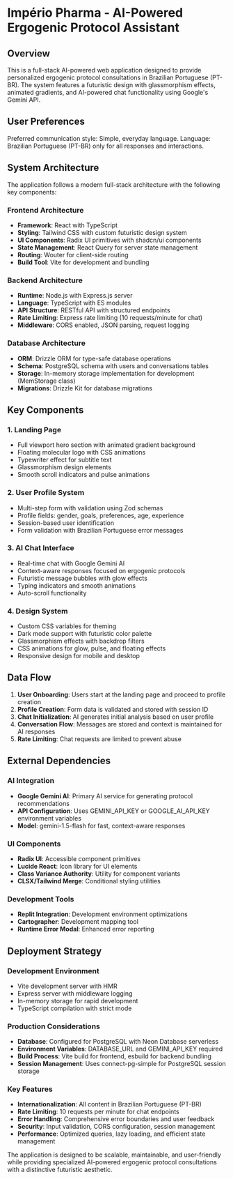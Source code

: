 # Império Pharma - AI-Powered Ergogenic Protocol Assistant

## Overview

This is a full-stack AI-powered web application designed to provide personalized ergogenic protocol consultations in Brazilian Portuguese (PT-BR). The system features a futuristic design with glassmorphism effects, animated gradients, and AI-powered chat functionality using Google's Gemini API.

## User Preferences

Preferred communication style: Simple, everyday language.
Language: Brazilian Portuguese (PT-BR) only for all responses and interactions.

## System Architecture

The application follows a modern full-stack architecture with the following key components:

### Frontend Architecture
- **Framework**: React with TypeScript
- **Styling**: Tailwind CSS with custom futuristic design system
- **UI Components**: Radix UI primitives with shadcn/ui components
- **State Management**: React Query for server state management
- **Routing**: Wouter for client-side routing
- **Build Tool**: Vite for development and bundling

### Backend Architecture
- **Runtime**: Node.js with Express.js server
- **Language**: TypeScript with ES modules
- **API Structure**: RESTful API with structured endpoints
- **Rate Limiting**: Express rate limiting (10 requests/minute for chat)
- **Middleware**: CORS enabled, JSON parsing, request logging

### Database Architecture
- **ORM**: Drizzle ORM for type-safe database operations
- **Schema**: PostgreSQL schema with users and conversations tables
- **Storage**: In-memory storage implementation for development (MemStorage class)
- **Migrations**: Drizzle Kit for database migrations

## Key Components

### 1. Landing Page
- Full viewport hero section with animated gradient background
- Floating molecular logo with CSS animations
- Typewriter effect for subtitle text
- Glassmorphism design elements
- Smooth scroll indicators and pulse animations

### 2. User Profile System
- Multi-step form with validation using Zod schemas
- Profile fields: gender, goals, preferences, age, experience
- Session-based user identification
- Form validation with Brazilian Portuguese error messages

### 3. AI Chat Interface
- Real-time chat with Google Gemini AI
- Context-aware responses focused on ergogenic protocols
- Futuristic message bubbles with glow effects
- Typing indicators and smooth animations
- Auto-scroll functionality

### 4. Design System
- Custom CSS variables for theming
- Dark mode support with futuristic color palette
- Glassmorphism effects with backdrop filters
- CSS animations for glow, pulse, and floating effects
- Responsive design for mobile and desktop

## Data Flow

1. **User Onboarding**: Users start at the landing page and proceed to profile creation
2. **Profile Creation**: Form data is validated and stored with session ID
3. **Chat Initialization**: AI generates initial analysis based on user profile
4. **Conversation Flow**: Messages are stored and context is maintained for AI responses
5. **Rate Limiting**: Chat requests are limited to prevent abuse

## External Dependencies

### AI Integration
- **Google Gemini AI**: Primary AI service for generating protocol recommendations
- **API Configuration**: Uses GEMINI_API_KEY or GOOGLE_AI_API_KEY environment variables
- **Model**: gemini-1.5-flash for fast, context-aware responses

### UI Components
- **Radix UI**: Accessible component primitives
- **Lucide React**: Icon library for UI elements
- **Class Variance Authority**: Utility for component variants
- **CLSX/Tailwind Merge**: Conditional styling utilities

### Development Tools
- **Replit Integration**: Development environment optimizations
- **Cartographer**: Development mapping tool
- **Runtime Error Modal**: Enhanced error reporting

## Deployment Strategy

### Development Environment
- Vite development server with HMR
- Express server with middleware logging
- In-memory storage for rapid development
- TypeScript compilation with strict mode

### Production Considerations
- **Database**: Configured for PostgreSQL with Neon Database serverless
- **Environment Variables**: DATABASE_URL and GEMINI_API_KEY required
- **Build Process**: Vite build for frontend, esbuild for backend bundling
- **Session Management**: Uses connect-pg-simple for PostgreSQL session storage

### Key Features
- **Internationalization**: All content in Brazilian Portuguese (PT-BR)
- **Rate Limiting**: 10 requests per minute for chat endpoints
- **Error Handling**: Comprehensive error boundaries and user feedback
- **Security**: Input validation, CORS configuration, session management
- **Performance**: Optimized queries, lazy loading, and efficient state management

The application is designed to be scalable, maintainable, and user-friendly while providing specialized AI-powered ergogenic protocol consultations with a distinctive futuristic aesthetic.